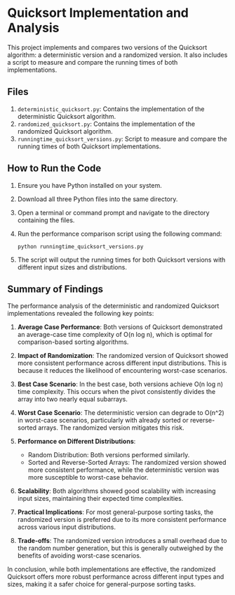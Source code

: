 # Quicksort Implementation and Analysis

This project implements and compares two versions of the Quicksort algorithm: a deterministic version and a randomized version. It also includes a script to measure and compare the running times of both implementations.

## Files

1. `deterministic_quicksort.py`: Contains the implementation of the deterministic Quicksort algorithm.
2. `randomized_quicksort.py`: Contains the implementation of the randomized Quicksort algorithm.
3. `runningtime_quicksort_versions.py`: Script to measure and compare the running times of both Quicksort implementations.

## How to Run the Code

1. Ensure you have Python installed on your system.
2. Download all three Python files into the same directory.
3. Open a terminal or command prompt and navigate to the directory containing the files.
4. Run the performance comparison script using the following command:

   ```
   python runningtime_quicksort_versions.py
   ```

5. The script will output the running times for both Quicksort versions with different input sizes and distributions.

## Summary of Findings

The performance analysis of the deterministic and randomized Quicksort implementations revealed the following key points:

1. **Average Case Performance**: Both versions of Quicksort demonstrated an average-case time complexity of O(n log n), which is optimal for comparison-based sorting algorithms.

2. **Impact of Randomization**: The randomized version of Quicksort showed more consistent performance across different input distributions. This is because it reduces the likelihood of encountering worst-case scenarios.

3. **Best Case Scenario**: In the best case, both versions achieve O(n log n) time complexity. This occurs when the pivot consistently divides the array into two nearly equal subarrays.

4. **Worst Case Scenario**: The deterministic version can degrade to O(n^2) in worst-case scenarios, particularly with already sorted or reverse-sorted arrays. The randomized version mitigates this risk.

5. **Performance on Different Distributions**:
   - Random Distribution: Both versions performed similarly.
   - Sorted and Reverse-Sorted Arrays: The randomized version showed more consistent performance, while the deterministic version was more susceptible to worst-case behavior.

6. **Scalability**: Both algorithms showed good scalability with increasing input sizes, maintaining their expected time complexities.

7. **Practical Implications**: For most general-purpose sorting tasks, the randomized version is preferred due to its more consistent performance across various input distributions.

8. **Trade-offs**: The randomized version introduces a small overhead due to the random number generation, but this is generally outweighed by the benefits of avoiding worst-case scenarios.

In conclusion, while both implementations are effective, the randomized Quicksort offers more robust performance across different input types and sizes, making it a safer choice for general-purpose sorting tasks.
